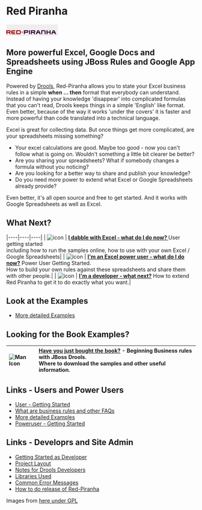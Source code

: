 # Red Piranha 

![Red Piranha Logo](/site/images/top/02.gif)

## More powerful Excel, Google Docs and Spreadsheets using JBoss Rules and Google App Engine

Powered by [Drools](http://www.jboss.org/drools), Red-Piranha allows you to state your Excel business rules in a simple **when ... then** format that everybody can understand.
Instead of having your knowledge 'disappear' into complicated formulas that you can't read, Drools keeps things in a simple 'English' like format.
Even better, because of the way it works 'under the covers' it is faster and more powerful than code translated into a technical language.

Excel is great for collecting data. But once things get more complicated, are your spreadsheets missing something?

* Your excel calculations are good. Maybe too good - now you can't follow what is going on. Wouldn't something a little bit clearer be better?
* Are you sharing your spreadsheets? What if somebody changes a formula without you noticing?
* Are you looking for a better way to share and publish your knowledge?
* Do you need more power to extend what Excel or Google Spreadsheets already provide?

Even better, it's all open source and free to get started. And it works with Google Spreadsheets as well as Excel.

## What Next?
|----|----|----|
| ![icon](http://icons.iconarchive.com/icons/mart/glaze/48/spreadsheet-icon.png) | **[I dabble with Excel - what do I do now? ](docs/u-GettingStarted.md)** User getting started <br /> including how to run the samples online, how to use with your own Excel / Google Spreadsheets|
| ![icon](http://icons.iconarchive.com/icons/mart/glaze/48/package-development-icon.png) | **[I'm an Excel power user - what do I do now?](docs/p-GettingStarted.md)** Power User Getting Started. <br /> How to build your own rules against these spreadsheets and share them with other people.|
|  ![icon](http://icons.iconarchive.com/icons/mart/glaze/48/source-j-icon.png) | **[I'm a developer - what next?](docs/d-GettingStarted.md)** How to extend Red Piranha to get it to do exactly what you want.|


## Look at the Examples

* [More detailed Examples](examples/examples.md)


## Looking for the Book Examples?



| ![Man Icon](http://rcm-images.amazon.com/images/I/511yB7Fl-SL._SL110_.jpg) | **[Have you just bought the book?](docs/Book.md)** - Beginning Business rules with JBoss Drools. <br /> Where to download the samples and other useful information. |
|:----------------------------------------------------------------------------|:---------------------------------------------------------------------------------------------------------------------------------------------------------------|

## Links - Users and Power Users

* [User - Getting Started](docs/u-GettingStarted.md)
* [What are business rules and other FAQs](docs/u-FAQ.md)
* [More detailed Examples](examples/examples.md)
* [Poweruser - Getting Started](docs/p-GettingStarted.md)

## Links - Developrs and Site Admin

* [Getting Started as Developer](docs/d-GettingStarted.md)
* [Project Layout](docs/d-ProjectLayout.md)
* [Notes for Drools Developers](docs/d-RedPiranhaForDroolsDevelopers.md)
* [Libraries Used](docs/d-LibrariesUsed.md)
* [Common Error Messages](docs/common-error-messages.md)
* [How to do release of Red-Piranha](docs/g-releases.md)



Images from [here under GPL](http://www.iconarchive.com/show/glaze-icons-by-mart/spreadsheet-icon.html)
